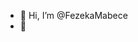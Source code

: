 - 👋 Hi, I’m @FezekaMabece
- 👀 

<!---
FezekaMabece/FezekaMabece is a ✨ special ✨ repository because its `README.md` (this file) appears on your GitHub profile.
You can click the Preview link to take a look at your changes.
--->
